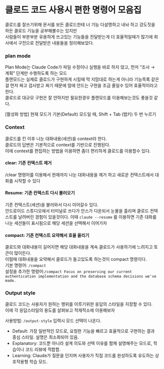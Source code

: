# 클로드 코드 사용시 편한 명령어 모음집
클로드를 잘쓰기위해 문서를 보든 클로드한테 너 기능 다설명하고 내놔 하고 강도짓을 하든 클로드 기능을 공부해볼수는 있지만  
사람들이 부분부분 유용하게 쓰고있는 기능들을 전달받는게 더 효율적일때가 많기에 회사에서 구전으로 전달받은 내용들을 정리해보았다.

### plan mode
Plan Mode는 Claude Code가 파일 수정이나 실행을 바로 하지 않고, 먼저 “조사 → 계획” 단계만 수행하도록 하는 모드  
플랜모드는 실제로 클로드가 구현하게 시킬때 막 지맘대로 하는게 아니라 기능목록 같은걸 먼저 짜고 검사받고 짜기 때문에 맘에 안드는 구현을 조금 줄일수 있어 효율적이라고 한다.  
클로드로 대규모 구현은 잘 안하지만 필요한경우 플랜모드를 이용해보는것도 좋을것 같다.

[활성화 방법]
현재 모드가 기본(Default) 모드일 때, Shift + Tab (탭키) 두 번 누르기

### Context
클로드를 킨 이후 나눈 대화내용(세션)을 context라 한다.  
클로드의 답변은 기본적으로 context를 기반으로 진행된다.  
이에 context를 편집하는 방법을 이용하면 좀더 편리하게 클로드를 이용할수 있다.

#### clear: 기존 컨텍스트 제거
/clear 명령어를 이용해서 현재까지 나눈 대화내용을 제거 하고 새로운 컨텍스트에서 대화를 시작할 수 있다

#### Resume: 기존 컨텍스트 다시 불러오기
기존 컨텍스트(세션)을 불러와서 다시 이어갈수 있다.  
안드로이드 스튜디오에서 터미널로 쓰다가 안스가 다운되서 눈물을 흘리며 클로드 컨텍스트를 날려버린 경험이 있을것이다. 
이때 ```claude --resume``` 를 이용하면 기존 대화를 나눈 세션들이 표시됨으로 해당 세션을 선택해서 이어가자

#### compact: 기존 컨텍스트 요약해서 효율 올리기
클로드와 대화내용이 길어지면 해당 대화내용을 계속 클로드가 사용하기에 느려지고 토큰이 많이든다.  
이럴때 대화내용을 요약해서 클로드가 들고있도록 하는것이 compact 명령이다.  
기본 명령어: ```/compact```  
설정을 추가한 명령어:```/compact Focus on preserving our current authentication implementation and the database schema decisions we've made.```

### Output style
클로드 코드는 사용자가 원하는 행위를 이루기위한 응답의 스타일을 지정할 수 있다.  
이에 각 응답스타일의 용도를 살펴보고 적재적소에 이용해보자

사용방법: ```/output-style``` 입력시 모드 선택이 나온다.  
- Default: 가장 일반적인 모드로, 요청한 기능을 빠르고 효율적으로 구현하는 결과 중심 스타일. 설명은 최소화되어 있음.
- Explanatory: 코드뿐 아니라 설계 의도와 선택 이유를 함께 설명해주는 모드로, 학습이나 코드 리뷰에 적합함.
- Learning: Claude가 질문을 던지며 사용자가 직접 코드를 완성하도록 유도하는 상호작용형 학습 모드.
